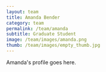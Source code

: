 ```yaml
---
layout: team
title: Amanda Bender
category: team
permalink: /team/amanda
subtitle: Graduate Student
image: /team/images/amanda.png
thumb: /team/images/empty_thumb.jpg
---
```


Amanda's profile goes here.